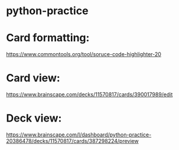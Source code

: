 # python-practice

# Card formatting:
https://www.commontools.org/tool/soruce-code-highlighter-20

# Card view: 
https://www.brainscape.com/decks/11570817/cards/390017989/edit

# Deck view:
https://www.brainscape.com/l/dashboard/python-practice-20386478/decks/11570817/cards/387298224/preview
